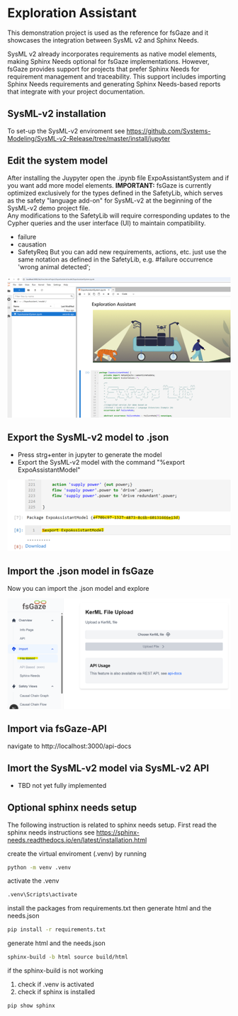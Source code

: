 # Exploration Assistant

This demonstration project is used as the reference for fsGaze and it showcases the integration between SysML v2 and Sphinx Needs.

SysML v2 already incorporates requirements as native model elements, making Sphinx Needs optional for fsGaze implementations. However, fsGaze provides support for projects that prefer Sphinx Needs for requirement management and traceability. This support includes importing Sphinx Needs requirements and generating Sphinx Needs-based reports that integrate with your project documentation.

## SysML-v2 installation

To set-up the SysML-v2 enviroment see https://github.com/Systems-Modeling/SysML-v2-Release/tree/master/install/jupyter

## Edit the system model
After installing the Juypyter open the .ipynb file ExpoAssistantSystem and if you want add more model elements.
**IMPORTANT:** fsGaze is currently optimized exclusively for the types defined in the SafetyLib, which serves as the safety "language add-on" for SysML-v2 at the beginning of the SysML-v2 demo project file.  
Any modifications to the SafetyLib will require corresponding updates to the Cypher queries and the user interface (UI) to maintain compatibility.
- failure
- causation
- SafetyReq
But you can add new requirements, actions, etc. just use the same notation as defined in the SafetyLib, e.g. #failure occurrence 'wrong animal detected';

![Demo Project](./images/demoProjectJupyter.png)

## Export the SysML-v2 model to .json
- Press strg+enter in jupyter to generate the model
- Export the SysML-v2 model with the command "%export ExpoAssistantModel"

![Export](./images/exportSysMLmodel.png)


## Import the .json model in fsGaze
Now you can import the .json model and explore 

![Import](./images/importInFsGaze.png)

## Import via fsGaze-API
navigate to http://localhost:3000/api-docs 

## Imort the SysML-v2 model via SysML-v2 API
- TBD not yet fully implemented


## Optional sphinx needs setup

The following instruction is related to sphinx needs setup.
First read the sphinx needs instructions see https://sphinx-needs.readthedocs.io/en/latest/installation.html

create the virtual enviroment (.venv) by running

```bash
python -m venv .venv
```

activate the .venv

```bash
.venv\Scripts\activate
```

install the packages from requirements.txt then generate html and the needs.json

```bash
pip install -r requirements.txt
```

generate html and the needs.json

```bash
sphinx-build -b html source build/html
```

if the sphinx-build is not working

1. check if .venv is activated
2. check if sphinx is installed

```bash
pip show sphinx
```
